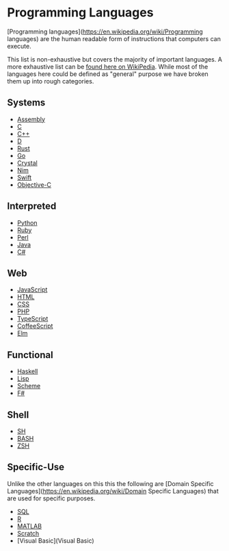 # Programming Languages

[Programming languages](https://en.wikipedia.org/wiki/Programming languages)
are the human readable form of instructions that computers can execute.

This list is non-exhaustive but covers the majority of important
languages. A more exhaustive list can be [found here on
WikiPedia](https://en.wikipedia.org/wiki/List_of_programming_languages).
While most of the languages here could be defined as \"general\" purpose
we have broken them up into rough categories.

## Systems

-   [Assembly](Assembly)
-   [C](C)
-   [C++](cpp)
-   [D](D)
-   [Rust](Rust)
-   [Go](Go)
-   [Crystal](Crystal)
-   [Nim](Nim)
-   [Swift](Swift)
-   [Objective-C](Objective-C)

## Interpreted

-   [Python](Python)
-   [Ruby](Ruby)
-   [Perl](Perl)
-   [Java](Java)
-   [C\#](c-sharp)

## Web

-   [JavaScript](JavaScript)
-   [HTML](HTML)
-   [CSS](CSS)
-   [PHP](PHP)
-   [TypeScript](TypeScript)
-   [CoffeeScript](CoffeeScript)
-   [Elm](Elm)

## Functional

-   [Haskell](Haskell)
-   [Lisp](Lisp)
-   [Scheme](Scheme)
-   [F\#](f-sharp)

## Shell

-   [SH](/tools/sh)
-   [BASH](/tools/bash)
-   [ZSH](/tools/zsh)

## Specific-Use

Unlike the other languages on this this the following are
[Domain Specific Languages](https://en.wikipedia.org/wiki/Domain Specific Languages)
that are used for specific purposes.

-   [SQL](SQL)
-   [R](R)
-   [MATLAB](MATLAB)
-   [Scratch](/tools/scratch)
-   [Visual Basic](Visual Basic)
